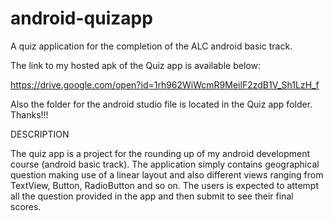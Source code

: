 # android-quizapp
A quiz application for the completion of the ALC android basic track.

The link to my hosted apk of the Quiz app is available below:

https://drive.google.com/open?id=1rh962WiWcmR9MeilF2zdB1V_Sh1LzH_f

Also the folder for the android studio file is located in the Quiz app folder. Thanks!!!













DESCRIPTION

The quiz app is a project for the rounding up of my android development course (android basic track). 
The application simply contains geographical question making use of a linear layout and also different views ranging from TextView, Button, RadioButton and so on.
The users is expected to attempt all the question provided in the app and then submit to see their final scores.

